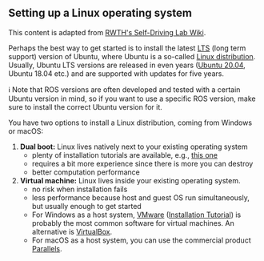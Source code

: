 ## Setting up a Linux operating system

This content is adapted from [RWTH's Self-Driving Lab Wiki](https://git.rwth-aachen.de/ika/sdl1-ws2020/-/wikis/Exercises/Exercise-0-Prerequisites).

Perhaps the best way to get started is to install the latest [LTS](https://ubuntu.com/blog/what-is-an-ubuntu-lts-release) (long term support) version of Ubuntu, where Ubuntu is a so-called [Linux distribution](https://en.wikipedia.org/wiki/Linux_distribution).
Usually, Ubuntu LTS versions are released in even years ([Ubuntu 20.04](https://releases.ubuntu.com/20.04/), Ubuntu 18.04 etc.) and are supported with updates for five years.

:information_source: Note that ROS versions are often developed and tested with a certain Ubuntu version in mind, so if you want to use a specific ROS version, make sure to install the correct Ubuntu version for it.

You have two options to install a Linux distribution, coming from Windows or macOS:

1. **Dual boot:** Linux lives natively next to your existing operating system
    * plenty of installation tutorials are available, e.g., [this one](https://linuxconfig.org/how-to-install-ubuntu-20-04-alongside-windows-10-dual-boot)
    * requires a bit more experience since there is more you can destroy
    * better computation performance
2. **Virtual machine:** Linux lives inside your existing operating system.
    * no risk when installation fails
    * less performance because host and guest OS run simultaneously, but usually enough to get started
    * For Windows as a host system, [VMware](https://www.vmware.com/products/workstation-player/workstation-player-evaluation.html) ([Installation Tutorial](https://ubuntu.tutorials24x7.com/blog/how-to-install-ubuntu-20-04-lts-on-windows-using-vmware-workstation-player)) is probably the most common software for virtual machines. An alternative is [VirtualBox](https://www.virtualbox.org/wiki/Downloads).
    * For macOS as a host system, you can use the commercial product [Parallels](https://www.parallels.com/).
